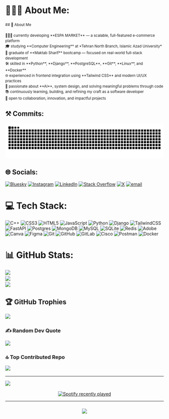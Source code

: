 
# 👨🏻‍💻 About Me:
<small>
## 👋 About Me<br><br>🧑🏻‍💻 currently developing **ESPA MARKET** — a scalable, full-featured e-commerce platform  <br>🎓 studying **Computer Engineering** at *Tehran North Branch, Islamic Azad University*  <br>🎯 graduate of **Maktab Sharif** bootcamp — focused on real-world full-stack development  <br>🛠 skilled in **Python**, **Django**, **PostgreSQL**, **Git**, **Linux**, and **Docker**  <br>🌐 experienced in frontend integration using **Tailwind CSS** and modern UI/UX practices  <br>🤖 passionate about **AI**, system design, and solving meaningful problems through code  <br>📚 continuously learning, building, and refining my craft as a software developer  <br>💬 open to collaboration, innovation, and impactful projects<br>
</small>

## ⚒️ Commits:
<picture>
  <source media="(prefers-color-scheme: dark)" srcset="https://raw.githubusercontent.com/ismailzohari/ismailzohari/output/github-snake-dark.svg" />
  <source media="(prefers-color-scheme: light)" srcset="https://raw.githubusercontent.com/ismailzohari/ismailzohari/output/github-snake.svg" />
  <img alt="github-snake" src="https://raw.githubusercontent.com/ismailzohari/ismailzohari/output/github-snake.svg" />
</picture>


## 🌐 Socials:
[![Bluesky](https://img.shields.io/badge/bluesky-0285FF?style=for-the-badge&logo=bluesky&logoColor=%23FFFFFF)](https://bsky.app/profile/ismailzohari) [![Instagram](https://img.shields.io/badge/Instagram-%23E4405F.svg?logo=Instagram&logoColor=white)](https://instagram.com/ismailzohari) [![LinkedIn](https://img.shields.io/badge/LinkedIn-%230077B5.svg?logo=linkedin&logoColor=white)](https://linkedin.com/in/ismailzohari) [![Stack Overflow](https://img.shields.io/badge/-Stackoverflow-FE7A16?logo=stack-overflow&logoColor=white)](https://stackoverflow.com/users/30538373) [![X](https://img.shields.io/badge/X-black.svg?logo=X&logoColor=white)](https://x.com/ismailzohari) [![email](https://img.shields.io/badge/Email-D14836?logo=gmail&logoColor=white)](mailto:ismailzohari@gmail.com) 

# 💻 Tech Stack:
![C++](https://img.shields.io/badge/c++-%2300599C.svg?style=for-the-badge&logo=c%2B%2B&logoColor=white) ![CSS3](https://img.shields.io/badge/css3-%231572B6.svg?style=for-the-badge&logo=css3&logoColor=white) ![HTML5](https://img.shields.io/badge/html5-%23E34F26.svg?style=for-the-badge&logo=html5&logoColor=white) ![JavaScript](https://img.shields.io/badge/javascript-%23323330.svg?style=for-the-badge&logo=javascript&logoColor=%23F7DF1E) ![Python](https://img.shields.io/badge/python-3670A0?style=for-the-badge&logo=python&logoColor=ffdd54) ![Django](https://img.shields.io/badge/django-%23092E20.svg?style=for-the-badge&logo=django&logoColor=white) ![TailwindCSS](https://img.shields.io/badge/tailwindcss-%2338B2AC.svg?style=for-the-badge&logo=tailwind-css&logoColor=white) ![FastAPI](https://img.shields.io/badge/FastAPI-005571?style=for-the-badge&logo=fastapi) ![Postgres](https://img.shields.io/badge/postgres-%23316192.svg?style=for-the-badge&logo=postgresql&logoColor=white) ![MongoDB](https://img.shields.io/badge/MongoDB-%234ea94b.svg?style=for-the-badge&logo=mongodb&logoColor=white) ![MySQL](https://img.shields.io/badge/mysql-4479A1.svg?style=for-the-badge&logo=mysql&logoColor=white) ![SQLite](https://img.shields.io/badge/sqlite-%2307405e.svg?style=for-the-badge&logo=sqlite&logoColor=white) ![Redis](https://img.shields.io/badge/redis-%23DD0031.svg?style=for-the-badge&logo=redis&logoColor=white) ![Adobe](https://img.shields.io/badge/adobe-%23FF0000.svg?style=for-the-badge&logo=adobe&logoColor=white) ![Canva](https://img.shields.io/badge/Canva-%2300C4CC.svg?style=for-the-badge&logo=Canva&logoColor=white) ![Figma](https://img.shields.io/badge/figma-%23F24E1E.svg?style=for-the-badge&logo=figma&logoColor=white) ![Git](https://img.shields.io/badge/git-%23F05033.svg?style=for-the-badge&logo=git&logoColor=white) ![GitHub](https://img.shields.io/badge/github-%23121011.svg?style=for-the-badge&logo=github&logoColor=white) ![GitLab](https://img.shields.io/badge/gitlab-%23181717.svg?style=for-the-badge&logo=gitlab&logoColor=white) ![Cisco](https://img.shields.io/badge/cisco-%23049fd9.svg?style=for-the-badge&logo=cisco&logoColor=black) ![Postman](https://img.shields.io/badge/Postman-FF6C37?style=for-the-badge&logo=postman&logoColor=white) ![Docker](https://img.shields.io/badge/docker-%230db7ed.svg?style=for-the-badge&logo=docker&logoColor=white)
# 📊 GitHub Stats:
![](https://github-readme-stats.vercel.app/api?username=ismailzohari&theme=dark&hide_border=false&include_all_commits=false&count_private=false)<br/>
![](https://nirzak-streak-stats.vercel.app/?user=ismailzohari&theme=dark&hide_border=false)<br/>
![](https://github-readme-stats.vercel.app/api/top-langs/?username=ismailzohari&theme=dark&hide_border=false&include_all_commits=false&count_private=false&layout=compact)

## 🏆 GitHub Trophies
![](https://github-profile-trophy.vercel.app/?username=ismailzohari&theme=dark&no-frame=true&no-bg=true&margin-w=4)

### ✍️ Random Dev Quote
![](https://quotes-github-readme.vercel.app/api?type=horizontal&theme=dark)

### 🔝 Top Contributed Repo
![](https://github-contributor-stats.vercel.app/api?username=ismailzohari&limit=5&theme=dark&combine_all_yearly_contributions=true)

---
[![](https://visitcount.itsvg.in/api?id=ismailzohari&icon=0&color=0)](https://visitcount.itsvg.in)

<div align="center">
  <a href="https://open.spotify.com/user/aoibs2btbdpdbripbdjem4uhj">
    <img src="https://spotify-recently-played-readme.vercel.app/api?user=aoibs2btbdpdbripbdjem4uhj&count=5&unique=false" alt="Spotify recently played"  />
  </a>
</div>

---

###
<div align="center">
  <img src="https://profile-counter.glitch.me/ismailzohari/count.svg?"  />
</div>

###
